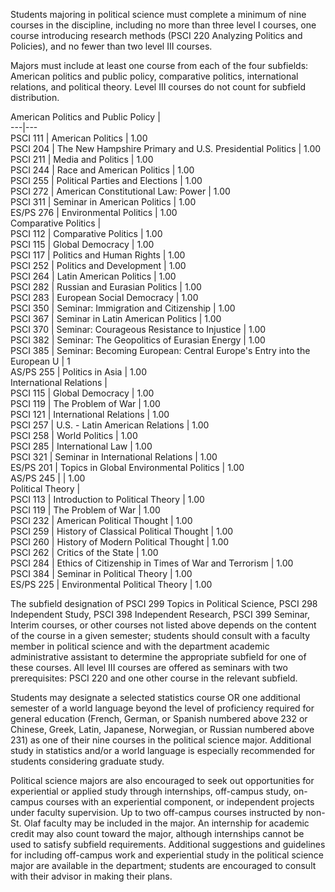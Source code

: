 Students majoring in political science must complete a minimum of nine courses
in the discipline, including no more than three level I courses, one course
introducing research methods (PSCI 220 Analyzing Politics and Policies), and
no fewer than two level III courses.

Majors must include at least one course from each of the four subfields:
American politics and public policy, comparative politics, international
relations, and political theory. Level III courses do not count for subfield
distribution.

American Politics and Public Policy  |  
---|---  
PSCI 111  |  American Politics  |  1.00  
PSCI 204  |  The New Hampshire Primary and U.S. Presidential Politics  |  1.00  
PSCI 211  |  Media and Politics  |  1.00  
PSCI 244  |  Race and American Politics  |  1.00  
PSCI 255  |  Political Parties and Elections  |  1.00  
PSCI 272  |  American Constitutional Law: Power  |  1.00  
PSCI 311  |  Seminar in American Politics  |  1.00  
ES/PS 276  |  Environmental Politics  |  1.00  
Comparative Politics  |  
PSCI 112  |  Comparative Politics  |  1.00  
PSCI 115  |  Global Democracy  |  1.00  
PSCI 117  |  Politics and Human Rights  |  1.00  
PSCI 252  |  Politics and Development  |  1.00  
PSCI 264  |  Latin American Politics  |  1.00  
PSCI 282  |  Russian and Eurasian Politics  |  1.00  
PSCI 283  |  European Social Democracy  |  1.00  
PSCI 350  |  Seminar: Immigration and Citizenship  |  1.00  
PSCI 367  |  Seminar in Latin American Politics  |  1.00  
PSCI 370  |  Seminar: Courageous Resistance to Injustice  |  1.00  
PSCI 382  |  Seminar: The Geopolitics of Eurasian Energy  |  1.00  
PSCI 385  |  Seminar: Becoming European: Central Europe's Entry into the
European U  |  1  
AS/PS 255  |  Politics in Asia  |  1.00  
International Relations  |  
PSCI 115  |  Global Democracy  |  1.00  
PSCI 119  |  The Problem of War  |  1.00  
PSCI 121  |  International Relations  |  1.00  
PSCI 257  |  U.S. - Latin American Relations  |  1.00  
PSCI 258  |  World Politics  |  1.00  
PSCI 285  |  International Law  |  1.00  
PSCI 321  |  Seminar in International Relations  |  1.00  
ES/PS 201  |  Topics in Global Environmental Politics  |  1.00  
AS/PS 245  |  |  1.00  
Political Theory  |  
PSCI 113  |  Introduction to Political Theory  |  1.00  
PSCI 119  |  The Problem of War  |  1.00  
PSCI 232  |  American Political Thought  |  1.00  
PSCI 259  |  History of Classical Political Thought  |  1.00  
PSCI 260  |  History of Modern Political Thought  |  1.00  
PSCI 262  |  Critics of the State  |  1.00  
PSCI 284  |  Ethics of Citizenship in Times of War and Terrorism  |  1.00  
PSCI 384  |  Seminar in Political Theory  |  1.00  
ES/PS 225  |  Environmental Political Theory  |  1.00  
  
The subfield designation of PSCI 299 Topics in Political Science, PSCI 298
Independent Study, PSCI 398 Independent Research, PSCI 399 Seminar, Interim
courses, or other courses not listed above depends on the content of the
course in a given semester; students should consult with a faculty member in
political science and with the department academic administrative assistant to
determine the appropriate subfield for one of these courses. All level III
courses are offered as seminars with two prerequisites: PSCI 220 and one other
course in the relevant subfield.

Students may designate a selected statistics course OR one additional semester
of a world language beyond the level of proficiency required for general
education (French, German, or Spanish numbered above 232 or Chinese, Greek,
Latin, Japanese, Norwegian, or Russian numbered above 231) as one of their
nine courses in the political science major. Additional study in statistics
and/or a world language is especially recommended for students considering
graduate study.

Political science majors are also encouraged to seek out opportunities for
experiential or applied study through internships, off-campus study, on-campus
courses with an experiential component, or independent projects under faculty
supervision. Up to two off-campus courses instructed by non-St. Olaf faculty
may be included in the major. An internship for academic credit may also count
toward the major, although internships cannot be used to satisfy subfield
requirements. Additional suggestions and guidelines for including off-campus
work and experiential study in the political science major are available in
the department; students are encouraged to consult with their advisor in
making their plans.


